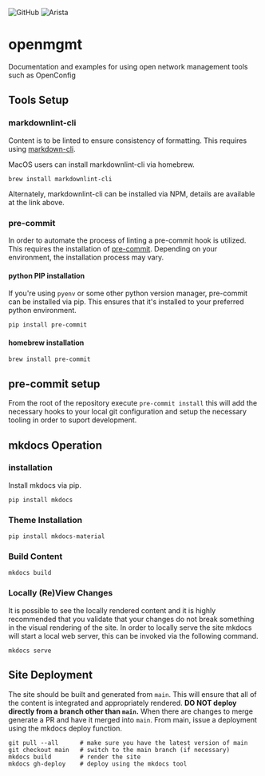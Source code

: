 ![GitHub](https://img.shields.io/github/license/aristanetworks/openmgmt)
![Arista](https://img.shields.io/badge/Arista-Open%20Management-blue)

# openmgmt

Documentation and examples for using open network management tools such as OpenConfig

## Tools Setup

### markdownlint-cli

Content is to be linted to ensure consistency of formatting. This requires using
[markdown-cli](https://github.com/igorshubovych/markdownlint-cli).

MacOS users can install markdownlint-cli via homebrew.

```shell
brew install markdownlint-cli
```

Alternately, markdownlint-cli can be installed via NPM, details are available at
the link above.

### pre-commit

In order to automate the process of linting a pre-commit hook is utilized. This
requires the installation of [pre-commit](https://pre-commit.com). Depending on
your environment, the installation process may vary.

#### python PIP installation

If you're using `pyenv` or some other python version manager, pre-commit can be
installed via pip. This ensures that it's installed to your preferred python
environment.

```shell
pip install pre-commit
```

#### homebrew installation

```shell
brew install pre-commit
```

## pre-commit setup

From the root of the repository execute `pre-commit install` this will add the
necessary hooks to your local git configuration and setup the necessary tooling
in order to suport development.

## mkdocs Operation

### installation

Install mkdocs via pip.

```shell
pip install mkdocs
```

### Theme Installation

```shell
pip install mkdocs-material
```

### Build Content

```shell
mkdocs build
```

### Locally (Re)View Changes

It is possible to see the locally rendered content and it is highly recommended that you validate that your changes do
not break something in the visual rendering of the site. In order to locally serve the site mkdocs will start a local
web server, this can be invoked via the following command.

```shell
mkdocs serve
```

## Site Deployment

The site should be built and generated from `main`. This will ensure that all of the content is integrated and
appropriately rendered. **DO NOT deploy directly from a branch other than `main`.** When there are changes to merge
generate a PR and have it merged into `main`. From main, issue a deployment using the mkdocs deploy function.

```shell
git pull --all      # make sure you have the latest version of main
git checkout main   # switch to the main branch (if necessary)
mkdocs build        # render the site
mkdocs gh-deploy    # deploy using the mkdocs tool
```
